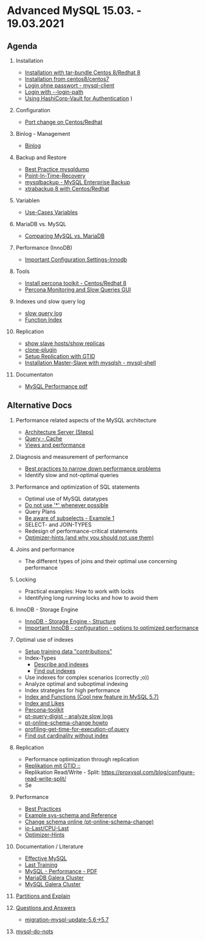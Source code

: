 # Advanced MySQL 15.03. - 19.03.2021 

## Agenda 

  1. Installation 
     * [Installation with tar-bundle Centos 8/Redhat 8](/installation/mysql8-tar-bundle.md)
     * [Installation from centos8/centos7](/installation/repo.md)
     * [Login ohne passwort - mysql-client](mysql-login.md) 
     * [Login with --login-path](mysql-loginpath.md)
     * [Using HashiCorp-Vault for Authentication](https://www.vaultproject.io/docs/secrets/databases)
)
  1. Configuration 
     * [Port change on Centos/Redhat](port.md)

  1. Binlog - Management
     * [Binlog](binlog.md) 

  1. Backup and Restore 
     * [Best Practice mysqldump](mysqldump.md) 
     * [Point-In-Time-Recovery](pit.md) 
     * [mysqlbackup - MySQL Enterprise Backup](mysqlbackup.md)
     * [xtrabackup 8 with Centos/Redhat](xtrabackup.md)

  1. Variablen 
     * [Use-Cases Variables](variables.md) 

  1. MariaDB vs. MySQL 
     * [Comparing MySQL vs. MariaDB](mysql-vs-maridb.md) 

  1. Performance (InnoDB) 
     * [Important Configuration Settings-Innodb](innodb-settings.md)

  1. Tools 
     * [Install percona toolkit - Centos/Redhat 8](percona-toolkit-centos.md)
     * [Percona Monitoring and Slow Queries GUI](pmm-percona.md) 

  1. Indexes und slow query log  
     * [slow query log](slow-query-log.md)  
     * [Function Index](functional-index.md) 

  1. Replication 
     * [show slave hosts/show replicas](slaves.md) 
     * [clone-plugin](clone-plugin.md) 
     * [Setup Replication with GTID](replication-gtid.md)
     * [Installation Master-Slave with mysqlsh - mysql-shell](replication-setup-mysqlsh.md) 

  1. Documentaton 
     * [MySQL Performance pdf](http://schulung.t3isp.de/documents/pdfs/mysql/mysql-performance.pdf)


## Alternative Docs 

  1. Performance related aspects of the MySQL architecture  
  
     * [Architecture Server (Steps)](/performance/mysql-server-architecture.md)
     * [Query - Cache](/performance/query-cache.md)
     * [Views and performance](/performance/views.md) 
  
  1. Diagnosis and measurement of performance 
     * [Best practices to narrow down performance problems](performance/best-practice-analyze.md
)
     * Identify slow and not-optimal queries
     
  1. Performance and optimization of SQL statements 
     * Optimal use of MySQL datatypes 
     * [Do not use '*' whenever possible](/performance/select-no-star-please.md) 
     * Query Plans 
     * [Be aware of subselects - Example 1](/performance/subselects-1.md)
     * SELECT- and JOIN-TYPES 
     * Redesign of performance-critical statements 
     * [Optimizer-hints (and why you should not use them)](performance/optimizer-hints.md)
    
  1. Joins and performance
     * The different types of joins and their optimal use concerning performance 
     
  1. Locking 
     * Practical examples: How to work with locks 
     * Identifying long running locks and how to avoid them 
  
  1. InnoDB - Storage Engine 
     * [InnoDB - Storage Engine - Structure](/innodb/innodb-structure.md) 
     * [Important InnoDB - configuration - options to optimized performance](/innodb/innodb.md) 
    
  1. Optimal use of indexes
     * [Setup training data "contributions"](/indexes/setup-training-data-contributions.md)
     * Index-Types 
       * [Describe and indexes](/indexes/describe-table.md)
       * [Find out indexes](indexes/findout-indexes.md) 
     * Use indexes for complex scenarios (correctly ;o)) 
     * Analyze optimal and suboptimal indexing 
     * Index strategies for high performance 
     * [Index and Functions (Cool new feature in MySQL 5.7)](index-and-functions.md) 
     * [Index and Likes](/indexes/like-index-not-index.md)
     * [Percona-toolkit](/tools/percona-toolkit.md) 
     * [pt-query-digist - analyze slow logs](/tools/pt-query-digest.md) 
     * [pt-online-schema-change howto](/tools/pt-online-schema-change.md)
     * [profiling-get-time-for-execution-of.query](/indexes/profiling.md) 
     * [Find out cardinality without index](/indexes/cardinality.md)
     
  1. Replication 
     * Performance optimization through replication 
     * [Replikation mit GTID :: ](https://www.admin-magazin.de/Das-Heft/2017/02/MySQL-Replikation-mit-GTIDs)
     * Replikation Read/Write - Split: https://proxysql.com/blog/configure-read-write-split/
     * Se
     
  1. Performance 
     * [Best Practices](/performance/best-practices.md)
     * [Example sys-schema and Reference](/tools/sys.md)
     * [Change schema online (pt-online-schema-change)](https://www.percona.com/doc/percona-toolkit/3.0/pt-online-schema-change.html)
     * [io-Last/CPU-Last](performance/last.md) 
     * [Optimizer-Hints](performance/optimizer-hints.md) 
     
     
  1. Documentation / Literature 
     * [Effective MySQL](https://www.amazon.com/Effective-MySQL-Optimizing-Statements-Oracle/dp/0071782796)
     * [Last Training](https://github.com/jmetzger/training-mysql-developers-basics)
     * [MySQL - Performance - PDF](http://schulung.t3isp.de/documents/pdfs/mysql/mysql-performance.pdf)
     * [MariaDB Galera Cluster](http://schulung.t3isp.de/documents/pdfs/mariadb/mariadb-galera-cluster.pdf)
     * [MySQL Galera Cluster](https://galeracluster.com/downloads/)
     
   1. [Partitions and Explain](partitions/partitions-explain.md)    
   
   1. [Questions and Answers](q-and-a.md)
      * [migration-mysql-update-5.6->5.7](migration-mysql.md)
    
   1. [mysql-do-nots](/performance/mysql-do-nots.md)
   
